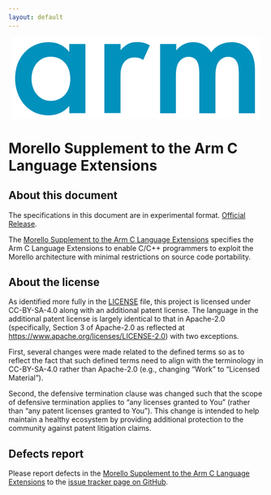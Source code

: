 ```yaml
---
layout: default
---
```


<div align="center">
   <img src="Arm_logo_blue_RGB.svg" />
</div>

# Morello Supplement to the Arm C Language Extensions

## About this document

The specifications in this document are in experimental format.
[Official Release](https://github.com/ARM-software/acle/releases/latest).

The [Morello Supplement to the Arm C Language Extensions](morello.md)
specifies the Arm C Language Extensions to enable C/C++ programmers to
exploit the Morello architecture with minimal restrictions on source
code portability.

## About the license

As identified more fully in the [LICENSE](LICENSE) file, this project
is licensed under CC-BY-SA-4.0 along with an additional patent
license.  The language in the additional patent license is largely
identical to that in Apache-2.0 (specifically, Section 3 of Apache-2.0
as reflected at https://www.apache.org/licenses/LICENSE-2.0) with two
exceptions.

First, several changes were made related to the defined terms so as to
reflect the fact that such defined terms need to align with the
terminology in CC-BY-SA-4.0 rather than Apache-2.0 (e.g., changing
“Work” to “Licensed Material”).

Second, the defensive termination clause was changed such that the
scope of defensive termination applies to “any licenses granted to
You” (rather than “any patent licenses granted to You”).  This change
is intended to help maintain a healthy ecosystem by providing
additional protection to the community against patent litigation
claims.

## Defects report

Please report defects in the [Morello Supplement to the Arm C Language
Extensions](morello.md) to the [issue tracker page on
GitHub](https://github.com/ARM-software/acle/issues).
